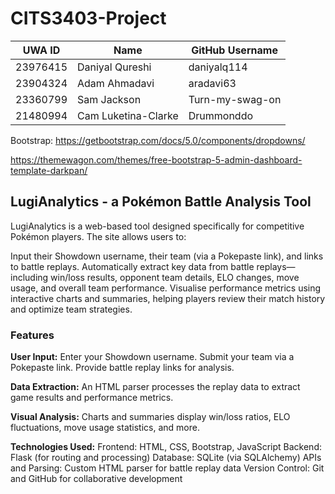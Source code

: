 # CITS3403-Project


| UWA ID   | Name                  | GitHub Username |
|----------|-----------------------|-----------------|
| 23976415 | Daniyal Qureshi       | daniyalq114    |
| 23904324 | Adam Ahmadavi         | aradavi63       |
| 23360799 | Sam Jackson           | Turn-my-swag-on |
| 21480994 | Cam Luketina-Clarke   | Drummonddo      |



Bootstrap: https://getbootstrap.com/docs/5.0/components/dropdowns/

https://themewagon.com/themes/free-bootstrap-5-admin-dashboard-template-darkpan/

## LugiAnalytics - a Pokémon Battle Analysis Tool
LugiAnalytics is a web-based tool designed specifically for competitive Pokémon players. The site allows users to:

Input their Showdown username, their team (via a Pokepaste link), and links to battle replays.
Automatically extract key data from battle replays—including win/loss results, opponent team details, ELO changes, move usage, and overall team performance.
Visualise performance metrics using interactive charts and summaries, helping players review their match history and optimize team strategies.

### Features
**User Input:**
Enter your Showdown username.
Submit your team via a Pokepaste link.
Provide battle replay links for analysis.

**Data Extraction:**
An HTML parser processes the replay data to extract game results and performance metrics.

**Visual Analysis:**
Charts and summaries display win/loss ratios, ELO fluctuations, move usage statistics, and more.

**Technologies Used:**
Frontend: HTML, CSS, Bootstrap, JavaScript 
Backend: Flask (for routing and processing)
Database: SQLite (via SQLAlchemy)
APIs and Parsing: Custom HTML parser for battle replay data
Version Control: Git and GitHub for collaborative development